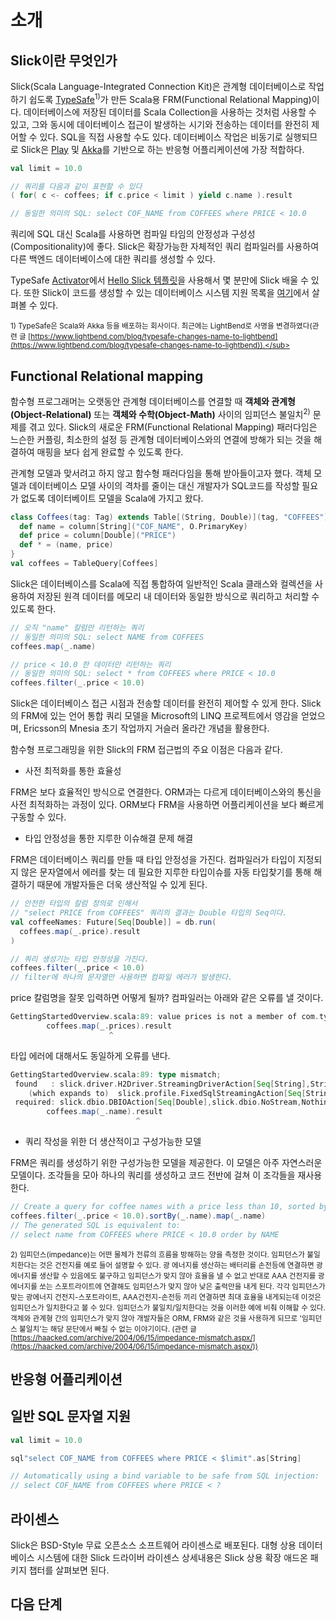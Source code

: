 # 소개

## Slick이란 무엇인가
Slick(Scala Language-Integrated Connection Kit)은 관계형 데이터베이스로 작업하기 쉽도록 [TypeSafe](http://www.typesafe.com/)<sup>1)</sup>가 만든 Scala용 FRM(Functional Relational Mapping)이다. 데이터베이스에 저장된 데이터를 Scala Collection을 사용하는 것처럼 사용할 수 있고, 그와 동시에 데이터베이스 접근이 발생하는 시기와 전송하는 데이터를 완전히 제어할 수 있다. SQL을 직접 사용할 수도 있다. 데이터베이스 작업은 비동기로 실행되므로 Slick은 [Play](https://playframework.com/) 및 [Akka](http://akka.io/)를 기반으로 하는 반응형 어플리케이션에 가장 적합하다.

```Scala
val limit = 10.0

// 쿼리를 다음과 같이 표현할 수 있다
( for( c <- coffees; if c.price < limit ) yield c.name ).result

// 동일한 의미의 SQL: select COF_NAME from COFFEES where PRICE < 10.0
```

쿼리에 SQL 대신 Scala를 사용하면 컴파일 타임의 안정성과 구성성(Compositionality)에 좋다. Slick은 확장가능한 자체적인 쿼리 컴파일러를 사용하여 다른 백엔드 데이터베이스에 대한 쿼리를 생성할 수 있다.

TypeSafe [Activator](https://typesafe.com/activator)에서 [Hello Slick 템플릿](https://typesafe.com/activator/template/hello-slick-3.1)을 사용해서 몇 분만에 Slick 배울 수 있다. 또한 Slick이 코드를 생성할 수 있는 데이터베이스 시스템 지원 목록을 [여기](http://slick.lightbend.com/doc/3.1.1/supported-databases.html)에서 살펴볼 수 있다.

<sub>1) TypeSafe은 Scala와 Akka 등을 배포하는 회사이다. 최근에는 LightBend로 사명을 변경하였다(관련 글 [https://www.lightbend.com/blog/typesafe-changes-name-to-lightbend](https://www.lightbend.com/blog/typesafe-changes-name-to-lightbend)).</sub>

## Functional Relational mapping
함수형 프로그래머는 오랫동안 관계형 데이터베이스를 연결할 때 **객체와 관계형(Object-Relational)** 또는 **객체와 수학(Object-Math)** 사이의 임피던스 불일치<sup>2)</sup> 문제를 겪고 있다. Slick의 새로운 FRM(Functional Relational Mapping) 패러다임은 느슨한 커플링, 최소한의 설정 등 관계형 데이터베이스와의 연결에 방해가 되는 것을 해결하여 매핑을 보다 쉽게 완료할 수 있도록 한다.

관계형 모델과 맞서려고 하지 않고 함수형 패러다임을 통해 받아들이고자 했다. 객체 모델과 데이터베이스 모델 사이의 격차를 줄이는 대신 개발자가 SQL코드를 작성할 필요가 없도록 데이터베이트 모델을 Scala에 가지고 왔다.

```Scala
class Coffees(tag: Tag) extends Table[(String, Double)](tag, "COFFEES") {
  def name = column[String]("COF_NAME", O.PrimaryKey)
  def price = column[Double]("PRICE")
  def * = (name, price)
}
val coffees = TableQuery[Coffees]
```

Slick은 데이터베이스를 Scala에 직접 통합하여 일반적인 Scala 클래스와 컬렉션을 사용하여 저장된 원격 데이터를 메모리 내 데이터와 동일한 방식으로 쿼리하고 처리할 수 있도록 한다.

```Scala
// 오직 "name" 칼럼만 리턴하는 쿼리
// 동일한 의미의 SQL: select NAME from COFFEES
coffees.map(_.name)

// price < 10.0 한 데이터만 리턴하는 쿼리
// 동일한 의미의 SQL: select * from COFFEES where PRICE < 10.0
coffees.filter(_.price < 10.0)
```

Slick은 데이터베이스 접근 시점과 전송할 데이터를 완전히 제어할 수 있게 한다. Slick의 FRM에 있는 언어 통합 쿼리 모델을 Microsoft의 LINQ 프로젝트에서 영감을 얻었으며, Ericsson의 Mnesia 초기 작업까지 거슬러 올라간 개념을 활용한다.

함수형 프로그래밍을 위한 Slick의 FRM 접근법의 주요 이점은 다음과 같다.

- 사전 최적화를 통한 효율성

FRM은 보다 효율적인 방식으로 연결한다. ORM과는 다르게 데이터베이스와의 통신을 사전 최적화하는 과정이 있다. ORM보다 FRM을 사용하면 어플리케이션을 보다 빠르게 구동할 수 있다.

- 타입 안정성을 통한 지루한 이슈해결 문제 해결

FRM은 데이터베이스 쿼리를 만들 때 타입 안정성을 가진다. 컴파일러가 타입이 지정되지 않은 문자열에서 에러를 찾는 데 필요한 지루한 타입이슈를 자동 타입찾기를 통해 해결하기 때문에 개발자들은 더욱 생산적일 수 있게 된다.

```Scala
// 안전한 타입의 칼럼 정의로 인해서
// "select PRICE from COFFEES" 쿼리의 결과는 Double 타입의 Seq이다.
val coffeeNames: Future[Seq[Double]] = db.run(
  coffees.map(_.price).result
)

// 쿼리 생성기는 타입 안정성을 가진다.
coffees.filter(_.price < 10.0)
// filter에 하나의 문자열만 사용하면 컴파일 에러가 발생한다.
```

price 칼럼명을 잘못 입력하면 어떻게 될까? 컴파일러는 아래와 같은 오류를 낼 것이다.

```Scala
GettingStartedOverview.scala:89: value prices is not a member of com.typesafe.slick.docs.GettingStartedOverview.Coffees
        coffees.map(_.prices).result
                      ^
```

타입 에러에 대해서도 동일하게 오류를 낸다.

```Scala
GettingStartedOverview.scala:89: type mismatch;
 found   : slick.driver.H2Driver.StreamingDriverAction[Seq[String],String,slick.dbio.Effect.Read]
    (which expands to)  slick.profile.FixedSqlStreamingAction[Seq[String],String,slick.dbio.Effect.Read]
 required: slick.dbio.DBIOAction[Seq[Double],slick.dbio.NoStream,Nothing]
        coffees.map(_.name).result
                            ^
```

- 쿼리 작성을 위한 더 생산적이고 구성가능한 모델

FRM은 쿼리를 생성하기 위한 구성가능한 모델을 제공한다. 이 모델은 아주 자연스러운 모델이다. 조각들을 모아 하나의 쿼리를 생성하고 코드 전반에 걸쳐 이 조각들을 재사용한다.

```Scala
// Create a query for coffee names with a price less than 10, sorted by name
coffees.filter(_.price < 10.0).sortBy(_.name).map(_.name)
// The generated SQL is equivalent to:
// select name from COFFEES where PRICE < 10.0 order by NAME
```

<sub>2) 임피던스(impedance)는 어떤 물체가 전류의 흐름을 방해하는 양을 측정한 것이다. 임피던스가 불일치한다는 것은 건전지를 예로 들어 설명할 수 있다. 광 에너지를 생산하는 배터리를 손전등에 연결하면 광에너지를 생산할 수 있음에도 불구하고 임피던스가 맞지 않아 효율을 낼 수 없고 반대로 AAA 건전지를 광 에너지를 쏘는 스포트라이트에 연결해도 임피던스가 맞지 않아 낮은 출력만을 내게 된다. 각각 임피던스가 맞는 광에너지 건전지-스포트라이트, AAA건전지-손전등 끼리 연결하면 최대 효율을 내게되는데 이것은 임피던스가 일치한다고 볼 수 있다. 임피던스가 불일치/일치한다는 것을 이러한 예에 비춰 이해할 수 있다. 객체와 관계형 간의 임피던스가 맞지 않아 개발자들은 ORM, FRM와 같은 것을 사용하게 되므로 '임피던스 불일치'는 해당 문단에서 빠질 수 없는 이야기이다. (관련 글 [https://haacked.com/archive/2004/06/15/impedance-mismatch.aspx/](https://haacked.com/archive/2004/06/15/impedance-mismatch.aspx/))</sub>


## 반응형 어플리케이션

## 일반 SQL 문자열 지원

```Scala
val limit = 10.0

sql"select COF_NAME from COFFEES where PRICE < $limit".as[String]

// Automatically using a bind variable to be safe from SQL injection:
// select COF_NAME from COFFEES where PRICE < ?
```

## 라이센스
Slick은 BSD-Style 무료 오픈소스 소프트웨어 라이센스로 배포된다. 대형 상용 데이터베이스 시스템에 대한 Slick 드라이버 라이센스 상세내용은 Slick 상용 확장 애드온 패키지 챕터를 살펴보면 된다.

## 다음 단계
